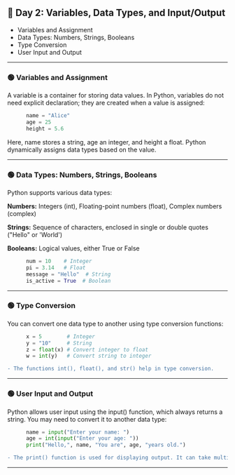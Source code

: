 ## 🔵 Day 2: Variables, Data Types, and Input/Output
- Variables and Assignment
- Data Types: Numbers, Strings, Booleans
- Type Conversion
- User Input and Output
---
### 🟢 Variables and Assignment
A variable is a container for storing data values. In Python, variables do not need explicit declaration; they are created when a value is assigned:

```python
      name = "Alice"
      age = 25
      height = 5.6
```
Here, name stores a string, age an integer, and height a float. Python dynamically assigns data types based on the value.
***
### 🟢 Data Types: Numbers, Strings, Booleans
Python supports various data types:

**Numbers:** Integers (int), Floating-point numbers (float), Complex numbers (complex)

**Strings:** Sequence of characters, enclosed in single or double quotes ("Hello" or 'World')

**Booleans:** Logical values, either True or False
```python
      num = 10    # Integer
      pi = 3.14   # Float
      message = "Hello"  # String
      is_active = True  # Boolean
```
***
### 🟢 Type Conversion
You can convert one data type to another using type conversion functions:
```python
      x = 5        # Integer
      y = "10"     # String
      z = float(x) # Convert integer to float
      w = int(y)   # Convert string to integer
```
```diff
- The functions int(), float(), and str() help in type conversion.
```
***
### 🟢 User Input and Output
Python allows user input using the input() function, which always returns a string. You may need to convert it to another data type:
```python
      name = input("Enter your name: ")
      age = int(input("Enter your age: "))
      print("Hello,", name, "You are", age, "years old.")
```
```diff
- The print() function is used for displaying output. It can take multiple arguments, separated by commas.
```
***
